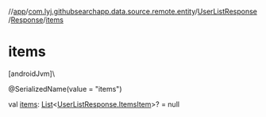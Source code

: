//[app](../../../../index.md)/[com.lyj.githubsearchapp.data.source.remote.entity](../../index.md)/[UserListResponse](../index.md)/[Response](index.md)/[items](items.md)

# items

[androidJvm]\

@SerializedName(value = "items")

val [items](items.md): [List](https://kotlinlang.org/api/latest/jvm/stdlib/kotlin.collections/-list/index.html)&lt;[UserListResponse.ItemsItem](../-items-item/index.md)&gt;? = null
